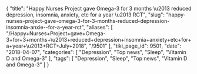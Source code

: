 {
    "title": "Happy Nurses Project gave Omega-3 for 3 months \u2013 reduced depression, insomnia, anxiety, etc for a year \u2013 RCT",
    "slug": "happy-nurses-project-gave-omega-3-for-3-months-reduced-depression-insomnia-anxie--for-a-year-rct",
    "aliases": [
        "/Happy+Nurses+Project+gave+Omega-3+for+3+months+\u2013+reduced+depression+insomnia+anxiety+etc+for+a+year+\u2013+RCT+July+2018",
        "/9501"
    ],
    "tiki_page_id": 9501,
    "date": "2018-04-07",
    "categories": [
        "Depression",
        "Top news",
        "Sleep",
        "Vitamin D and Omega-3"
    ],
    "tags": [
        "Depression",
        "Sleep",
        "Top news",
        "Vitamin D and Omega-3"
    ]
}